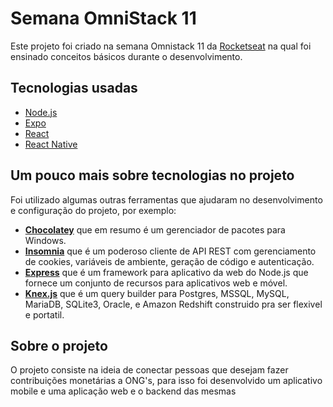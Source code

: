 # Semana OmniStack 11

Este projeto foi criado na semana Omnistack 11 da [Rocketseat](https://rocketseat.com.br/) na qual foi ensinado conceitos básicos durante o desenvolvimento.

## Tecnologias usadas

- [Node.js](https://nodejs.org/en/)
- [Expo](https://expo.io/)
- [React](https://reactjs.org/)
- [React Native](https://reactnative.dev/)


## Um pouco mais sobre tecnologias no projeto
Foi utilizado algumas outras ferramentas que ajudaram no desenvolvimento e configuração do projeto, por exemplo:

- [**Chocolatey**](https://chocolatey.org) que em resumo é um gerenciador de pacotes para Windows.
- [**Insomnia**](https://insomnia.rest) que é um poderoso cliente de API REST com gerenciamento de cookies, variáveis de ambiente, geração de código e autenticação.
- [**Express**](https://expressjs.com/) que é um framework para aplicativo da web do Node.js que fornece um conjunto de recursos para aplicativos web e móvel.
- [**Knex.js**](http://knexjs.org/) que é um query builder para Postgres, MSSQL, MySQL, MariaDB, SQLite3, Oracle, e Amazon Redshift construido pra ser flexivel e portatil.

## Sobre o projeto
O projeto consiste na ideia de conectar pessoas que desejam fazer contribuições monetárias a ONG's, para isso foi desenvolvido um aplicativo mobile e uma aplicação web e o backend das mesmas
